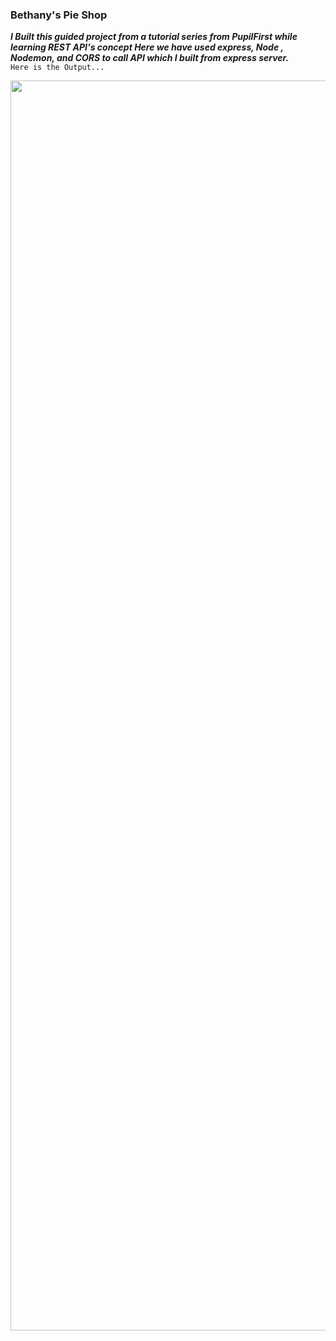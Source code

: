### Bethany's Pie Shop

***I Built this guided project from a tutorial series from PupilFirst while learning REST API's concept
Here we have used express, Node , Nodemon, and CORS to call API which I built from express server.***
<br />
```Here is the Output...```

<img src="https://github.com/mrunalvilas/Bethany-sPieShop/blob/main/screencapture-localhost-3000-2021-04-25-13_26_20.png" width=2000px/>
